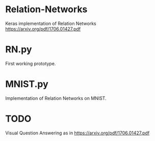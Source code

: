 # Relation-Networks
Keras implementation of Relation Networks
https://arxiv.org/pdf/1706.01427.pdf

# RN.py
First working prototype.

# MNIST.py
Implementation of Relation Networks on MNIST.

# TODO
Visual Question Answering as in https://arxiv.org/pdf/1706.01427.pdf
